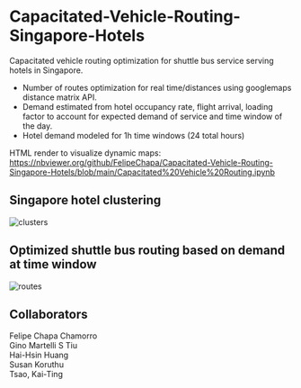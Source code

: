 # Capacitated-Vehicle-Routing-Singapore-Hotels
Capacitated vehicle routing optimization for shuttle bus service serving hotels in Singapore.  
- Number of routes optimization for real time/distances using googlemaps distance matrix API.
- Demand estimated from hotel occupancy rate, flight arrival, loading factor to account for expected demand of service and time window of the day.
- Hotel demand modeled for 1h time windows (24 total hours)  

HTML render to visualize dynamic maps:<br>
https://nbviewer.org/github/FelipeChapa/Capacitated-Vehicle-Routing-Singapore-Hotels/blob/main/Capacitated%20Vehicle%20Routing.ipynb  

## Singapore hotel clustering
![clusters](Images/HotelClusters.png)

## Optimized shuttle bus routing based on demand at time window
![routes](Images/OptimizedRoutes.png)

## Collaborators

Felipe Chapa Chamorro <br />
Gino Martelli S Tiu <br />
Hai-Hsin Huang <br />
Susan Koruthu <br />
Tsao, Kai-Ting
